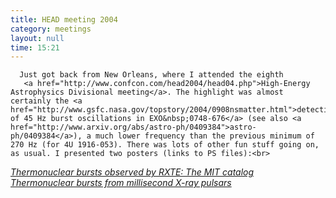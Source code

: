 ```yaml
---
title: HEAD meeting 2004
category: meetings
layout: null
time: 15:21
---
```

<!-- converted from blosxom format post by dkg 22.1.2022 -->
<!-- created by convert.pl on Tue Jan 31 00:54:20 EST 2012 -->
<!-- converted from ../2004/09/head-meeting-2004.html -->
<!-- Post timestamp Monday, September 13, 2004 11:21 PM -->
<!-- touch -t 200409132321 -->
<!-- Labels: 2004, meetings -->
      Just got back from New Orleans, where I attended the eighth
       <a href="http://www.confcon.com/head2004/head04.php">High-Energy Astrophysics Divisional meeting</a>. The highlight was almost certainly the <a href="http://www.gsfc.nasa.gov/topstory/2004/0908nsmatter.html">detection of 45 Hz burst oscillations in EXO&nbsp;0748-676</a> (see also <a href="http://www.arxiv.org/abs/astro-ph/0409384">astro-ph/0409384</a>), a much lower frequency than the previous minimum of 270 Hz (for 4U 1916-053). There was lots of other fun stuff going on, as usual. I presented two posters (links to PS files):<br>
<em><a href="/~dgallow/docs/head2004_catalog_sm.ps">Thermonuclear bursts observed by RXTE: The MIT catalog</a><br>
<a href="/~dgallow/docs/head2004_msp-bursts_sm.ps">Thermonuclear bursts from millisecond X-ray pulsars</a>
</em>
